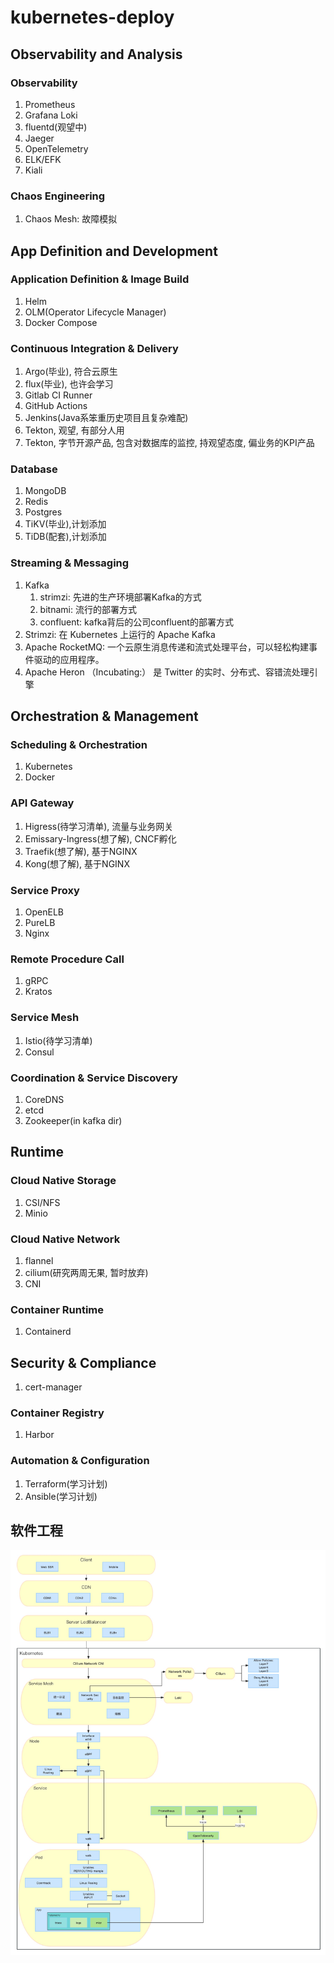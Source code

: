# kubernetes-deploy

## Observability and Analysis

### Observability

1. Prometheus
2. Grafana Loki
3. fluentd(观望中)
4. Jaeger
5. OpenTelemetry
6. ELK/EFK
7. Kiali

### Chaos Engineering

1. Chaos Mesh: 故障模拟

## App Definition and Development

### Application Definition & Image Build

1. Helm
2. OLM(Operator Lifecycle Manager)
3. Docker Compose

### Continuous Integration & Delivery

1. Argo(毕业), 符合云原生
2. flux(毕业), 也许会学习
3. Gitlab CI Runner
4. GitHub Actions
5. Jenkins(Java系笨重历史项目且复杂难配)
6. Tekton, 观望, 有部分人用
7. Tekton, 字节开源产品, 包含对数据库的监控, 持观望态度, 偏业务的KPI产品

### Database

1. MongoDB
2. Redis
3. Postgres
4. TiKV(毕业),计划添加
5. TiDB(配套),计划添加

### Streaming & Messaging

1. Kafka
    1. strimzi: 先进的生产环境部署Kafka的方式
    2. bitnami: 流行的部署方式
    3. confluent: kafka背后的公司confluent的部署方式
2. Strimzi: 在 Kubernetes 上运行的 Apache Kafka
3. Apache RocketMQ: 一个云原生消息传递和流式处理平台，可以轻松构建事件驱动的应用程序。
4. Apache Heron （Incubating:） 是 Twitter 的实时、分布式、容错流处理引擎

## Orchestration & Management

### Scheduling & Orchestration

1. Kubernetes
2. Docker

### API Gateway

1. Higress(待学习清单), 流量与业务网关
2. Emissary-Ingress(想了解), CNCF孵化
3. Traefik(想了解), 基于NGINX
3. Kong(想了解), 基于NGINX

### Service Proxy

1. OpenELB
2. PureLB
3. Nginx

### Remote Procedure Call

1. gRPC
2. Kratos

### Service Mesh

1. Istio(待学习清单)
2. Consul

### Coordination & Service Discovery

1. CoreDNS
2. etcd
3. Zookeeper(in kafka dir)

## Runtime

### Cloud Native Storage

1. CSI/NFS
2. Minio

### Cloud Native Network

1. flannel
2. cilium(研究两周无果, 暂时放弃)
3. CNI

### Container Runtime

1. Containerd

## Security & Compliance

1. cert-manager

### Container Registry

1. Harbor

### Automation & Configuration

1. Terraform(学习计划)
2. Ansible(学习计划)

## 软件工程

![架构](./未命名文件.jpg)
